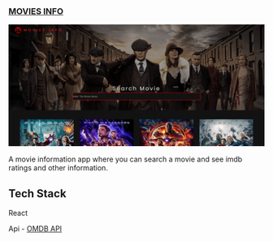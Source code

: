 <a href="https://moviesinfoo.netlify.app/" ><h3>MOVIES INFO</h3> </a>

![moviesinfo](./src/assets/moviesinfo.png)


A movie information app where you can search a movie and see imdb ratings and other information.

## Tech Stack
React

Api - [OMDB API](https://www.omdbapi.com/)

